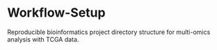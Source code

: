 # Workflow-Setup
Reproducible bioinformatics project directory structure for multi-omics analysis with TCGA data.
